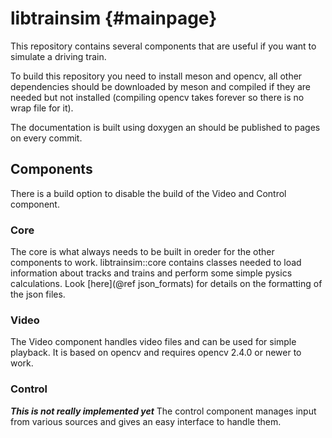 # libtrainsim  {#mainpage}

This repository contains several components that are useful if you want to simulate a driving train.

To build this repository you need to install meson and opencv, all other dependencies should be downloaded by meson and compiled if they are needed but not installed (compiling opencv takes forever so there is no wrap file for it).

The documentation is built using doxygen an should be published to pages on every commit.

## Components

There is a build option to disable the build of the Video and Control component.

### Core

The core is what always needs to be built in oreder for the other components to work.
libtrainsim::core contains classes needed to load information about tracks and trains and perform some simple pysics calculations.
Look [here](@ref json_formats) for details on the formatting of the json files.

### Video

The Video component handles video files and can be used for simple playback.
It is based on opencv and requires opencv 2.4.0 or newer to work.

### Control

***This is not really implemented yet***
The control component manages input from various sources and gives an easy interface to handle them.
